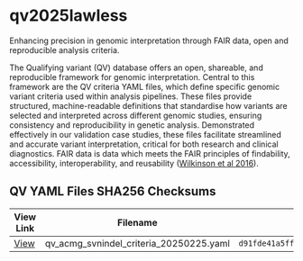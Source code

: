 # qv2025lawless

Enhancing precision in genomic interpretation through FAIR data, open and reproducible analysis criteria.

The Qualifying variant (QV) database offers an open, shareable, and reproducible framework for genomic interpretation. 
Central to this framework are the QV criteria YAML files, which define specific genomic variant criteria used within analysis pipelines. 
These files provide structured, machine-readable definitions that standardise how variants are selected and interpreted across different genomic studies, ensuring consistency and reproducibility in genetic analysis. 
Demonstrated effectively in our validation case studies, these files facilitate streamlined and accurate variant interpretation, critical for both research and clinical diagnostics.
FAIR data is data which meets the FAIR principles of findability, accessibility, interoperability, and reusability
([Wilkinson et al 2016](https://doi.org/10.1038%2FSDATA.2016.18)).

## QV YAML Files SHA256 Checksums

| View Link | Filename | SHA256 |
| --------- | -------- | ------ |
| [View](src/qv_files/qv_acmg_svnindel_criteria_20250225.yaml) | qv_acmg_svnindel_criteria_20250225.yaml | `d91fde41a5fff48631adecba38773d619ae8cd5cff9b9b42ef7f5efbd6bbfcdf` |
